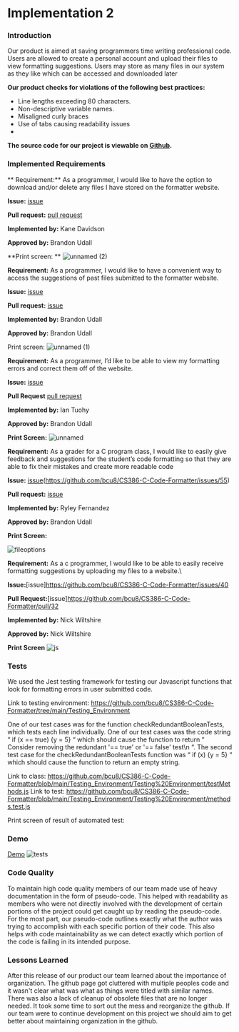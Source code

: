 
# Implementation 2

### Introduction

Our product is aimed at saving programmers time writing professional code. Users are allowed to create a personal account and upload their files to view formatting suggestions. Users may store as many files in our system as they like which can be accessed and downloaded later 

**Our product checks for violations of the following best practices:**
* Line lengths exceeding 80 characters.
* Non-descriptive variable names. 
* Misaligned curly braces
* Use of tabs causing readability issues
* 

**The source code for our project is viewable on [Github](https://github.com/bcu8/CS386-C-Code-Formatter).**

### Implemented Requirements

** Requirement:** As a programmer, I would like to have the option to download and/or delete any files I have stored on the formatter website. 

**Issue:** [issue](https://github.com/bcu8/CS386-C-Code-Formatter/issues/60)

**Pull request:** [pull request](https://github.com/bcu8/CS386-C-Code-Formatter/pull/52)

**Implemented by:** Kane Davidson

**Approved by:** Brandon Udall 

**Print screen: **
![unnamed (2)](https://user-images.githubusercontent.com/102091712/235412628-c7c66847-107f-48ba-8e9c-35f3f2b6237c.png)


**Requirement:** As a programmer, I would like to have a convenient way to access the suggestions of past files submitted to the formatter website. 

**Issue:** [issue](https://github.com/bcu8/CS386-C-Code-Formatter/issues/59)

**Pull request:** [issue](https://github.com/bcu8/CS386-C-Code-Formatter/pull/50)

**Implemented by:** Brandon Udall

**Approved by:** Brandon Udall

Print screen: 
![unnamed (1)](https://user-images.githubusercontent.com/102091712/235412599-a4884390-3afb-49bc-adec-fa94d62f0210.png)


**Requirement:** As a programmer, I’d like to be able to view my formatting errors and correct them off of the website.

**Issue:** [issue](https://github.com/bcu8/CS386-C-Code-Formatter/issues/25)

**Pull Request** [pull request](https://github.com/bcu8/CS386-C-Code-Formatter/pull/43)

**Implemented by:** Ian Tuohy

**Approved by:** Brandon Udall

**Print Screen:**
![unnamed](https://user-images.githubusercontent.com/102091712/235412566-6ae08262-dde3-4b80-84cf-730eb36f2633.png)



**Requirement:** As a grader for a C program class, I would like to easily give feedback and suggestions for the student’s code formatting so that they are able to fix their mistakes and create more readable code

**Issue:** [issue](https://github.com/bcu8/CS386-C-Code-Formatter/issues/57)(https://github.com/bcu8/CS386-C-Code-Formatter/issues/55)

**Pull request:** [issue](https://github.com/bcu8/CS386-C-Code-Formatter/pull/54) 

**Implemented by:** Ryley Fernandez

**Approved by:** Brandon Udall

**Print Screen:** 

![fileoptions](https://user-images.githubusercontent.com/102091712/235412489-a1aa38fb-0355-4964-8222-7d6149a98804.png)

**Requirement:** As a c programmer, I would like to be able to easily receive formatting suggestions by uploading my files to a website.\

**Issue:**[issue]https://github.com/bcu8/CS386-C-Code-Formatter/issues/40

**Pull Request:**[issue]https://github.com/bcu8/CS386-C-Code-Formatter/pull/32

**Implemented by:** Nick Wiltshire

**Approved by:** Nick Wiltshire


**Print Screen**
![js](https://user-images.githubusercontent.com/102091712/235412440-b36088a8-928f-4e79-893f-1c4552f01399.png)


### Tests
We used the Jest testing framework for testing our Javascript functions that look for formatting errors in user submitted code. 

Link to testing environment: https://github.com/bcu8/CS386-C-Code-Formatter/tree/main/Testing_Environment

One of our test cases was for the function checkRedundantBooleanTests, which tests each line individually. One of our test cases was the code string “ if (x == true) {y = 5} “ which should cause the function to return “ Consider removing the redundant '== true' or '== false' test\n “. The second test case for the checkRedundantBooleanTests function was “ if (x) {y = 5} “ which should cause the function to return an empty string.

Link to class: https://github.com/bcu8/CS386-C-Code-Formatter/blob/main/Testing_Environment/Testing%20Environment/testMethods.js
Link to test: https://github.com/bcu8/CS386-C-Code-Formatter/blob/main/Testing_Environment/Testing%20Environment/methods.test.js

Print screen of result of automated test: 

### Demo
[Demo](https://youtu.be/1rftiBm3Zms) ![tests](https://user-images.githubusercontent.com/102091712/235412361-815a1eda-f1a9-4f0a-9127-930e72079f2b.png)


### Code Quality
To maintain high code quality members of our team made use of heavy documentation in the form of pseudo-code. This helped with readability as members who were not directly involved with the development of certain portions of the project could get caught up by reading the pseudo-code. For the most part, our pseudo-code outlines exactly what the author was trying to accomplish with each specific portion of their code. This also helps with code maintainability as we can detect exactly which portion of the code is failing in its intended purpose. 

### Lessons Learned
After this release of our product our team learned about the importance of organization. The github page got cluttered with multiple peoples code and it wasn't clear what was what as things were titled with similar names. There was also a lack of cleanup of obsolete files that are no longer needed. It took some time to sort out the mess and reorganize the github. If our team were to continue development on this project we should aim to get better about maintaining organization in the github. 

